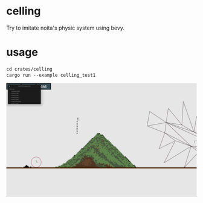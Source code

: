 # celling
Try to imitate noita's physic system using bevy.

# usage
```
cd crates/celling
cargo run --example celling_test1
```

![example](show/example.png)

